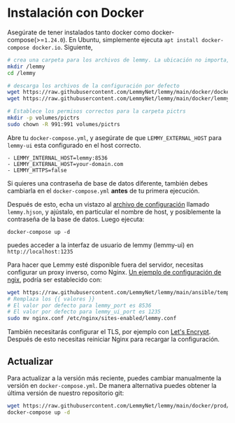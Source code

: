 # Instalación con Docker

Asegúrate de tener instalados tanto docker como docker-compose(>=`1.24.0`). En Ubuntu, simplemente ejecuta `apt install docker-compose docker.io`. Siguiente,

```bash
# crea una carpeta para los archivos de lemmy. La ubicación no importa, puede ser en cualquier sitio
mkdir /lemmy
cd /lemmy

# descarga los archivos de la configuración por defecto
wget https://raw.githubusercontent.com/LemmyNet/lemmy/main/docker/docker-compose.yml
wget https://raw.githubusercontent.com/LemmyNet/lemmy/main/docker/lemmy.hjson

# Establece los permisos correctos para la carpeta pictrs
mkdir -p volumes/pictrs
sudo chown -R 991:991 volumes/pictrs
```

Abre tu `docker-compose.yml`, y asegúrate de que `LEMMY_EXTERNAL_HOST` para `lemmy-ui` esta configurado en el host correcto.

```
- LEMMY_INTERNAL_HOST=lemmy:8536
- LEMMY_EXTERNAL_HOST=your-domain.com
- LEMMY_HTTPS=false
```

Si quieres una contraseña de base de datos diferente, también debes cambiarla en el `docker-compose.yml` **antes** de tu primera ejecución.

Después de esto, echa un vistazo al [archivo de configuración](configuration.md) llamado `lemmy.hjson`, y ajústalo, en particular el nombre de host, y posiblemente la contraseña de la base de datos. Luego ejecuta:

`docker-compose up -d`

puedes acceder a la interfaz de usuario de lemmy (lemmy-ui) en `http://localhost:1235`

Para hacer que Lemmy esté disponible fuera del servidor, necesitas configurar un proxy inverso, como Nginx. [Un ejemplo de configuración de ngix](https://raw.githubusercontent.com/LemmyNet/lemmy/main/ansible/templates/nginx.conf), podría ser establecido con:

```bash
wget https://raw.githubusercontent.com/LemmyNet/lemmy/main/ansible/templates/nginx.conf
# Remplaza los {{ valores }}
# El valor por defecto para lemmy_port es 8536
# El valor por defecto para lemmy_ui_port es 1235
sudo mv nginx.conf /etc/nginx/sites-enabled/lemmy.conf
```

También necesitarás configurar el TLS, por ejemplo con [Let's Encrypt](https://letsencrypt.org/). Después de esto necesitas reiniciar Nginx para recargar la configuración.

## Actualizar

Para actualizar a la versión más reciente, puedes cambiar manualmente la versión en `docker-compose.yml`. De manera alternativa puedes obtener la última versión de nuestro repositorio git:

```bash
wget https://raw.githubusercontent.com/LemmyNet/lemmy/main/docker/prod/docker-compose.yml
docker-compose up -d
```
